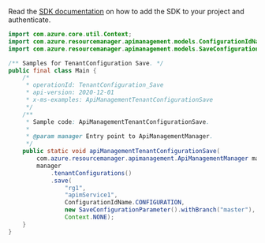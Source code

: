 Read the [SDK documentation](https://github.com/Azure/azure-sdk-for-java/blob/azure-resourcemanager-apimanagement_1.0.0-beta.2/sdk/apimanagement/azure-resourcemanager-apimanagement/README.md) on how to add the SDK to your project and authenticate.

```java
import com.azure.core.util.Context;
import com.azure.resourcemanager.apimanagement.models.ConfigurationIdName;
import com.azure.resourcemanager.apimanagement.models.SaveConfigurationParameter;

/** Samples for TenantConfiguration Save. */
public final class Main {
    /*
     * operationId: TenantConfiguration_Save
     * api-version: 2020-12-01
     * x-ms-examples: ApiManagementTenantConfigurationSave
     */
    /**
     * Sample code: ApiManagementTenantConfigurationSave.
     *
     * @param manager Entry point to ApiManagementManager.
     */
    public static void apiManagementTenantConfigurationSave(
        com.azure.resourcemanager.apimanagement.ApiManagementManager manager) {
        manager
            .tenantConfigurations()
            .save(
                "rg1",
                "apimService1",
                ConfigurationIdName.CONFIGURATION,
                new SaveConfigurationParameter().withBranch("master"),
                Context.NONE);
    }
}
```
